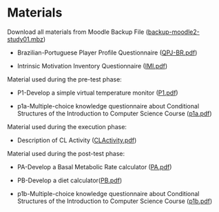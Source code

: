 Materials
=========

Download all materials from Moodle Backup File ([backup-moodle2-study01.mbz](backup-moodle2-study01.mbz))


-   Brazilian-Portuguese Player Profile Questionnaire ([QPJ-BR.pdf](QPJ-BR.pdf))

-   Intrinsic Motivation Inventory Questionnaire ([IMI.pdf](IMI.pdf))


Material used during the pre-test phase:

-   P1-Develop a simple virtual temperature monitor ([P1.pdf](P1.pdf))

-   p1a-Multiple-choice knowledge questionnaire about Conditional Structures of the Introduction to Computer Science Course ([p1a.pdf](p1a.pdf))



Material used during the execution phase:

-   Description of CL Activity ([CLActivity.pdf](CLActivity.pdf))


Material used during the post-test phase:

-   PA-Develop a Basal Metabolic Rate calculator ([PA.pdf](PA.pdf))

-   PB-Develop a diet calculator([PB.pdf](PB.pdf))

-   p1b-Multiple-choice knowledge questionnaire about Conditional Structures of the Introduction to Computer Science Course ([p1b.pdf](p1b.pdf))

